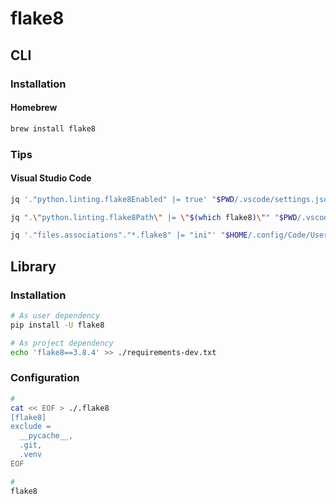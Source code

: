 # flake8

## CLI

### Installation

#### Homebrew

```sh
brew install flake8
```

### Tips

#### Visual Studio Code

```sh
jq '."python.linting.flake8Enabled" |= true' "$PWD/.vscode/settings.json" | sponge "$PWD/.vscode/settings.json"

jq ".\"python.linting.flake8Path\" |= \"$(which flake8)\"" "$PWD/.vscode/settings.json" | sponge "$PWD/.vscode/settings.json"

jq '."files.associations"."*.flake8" |= "ini"' "$HOME/.config/Code/User/settings.json" | sponge "$HOME/.config/Code/User/settings.json"
```

## Library

### Installation

```sh
# As user dependency
pip install -U flake8

# As project dependency
echo 'flake8==3.8.4' >> ./requirements-dev.txt
```

### Configuration

```sh
#
cat << EOF > ./.flake8
[flake8]
exclude =
  __pycache__,
  .git,
  .venv
EOF

#
flake8
```

<!--
# noqa: EXXX,EXXX
-->

